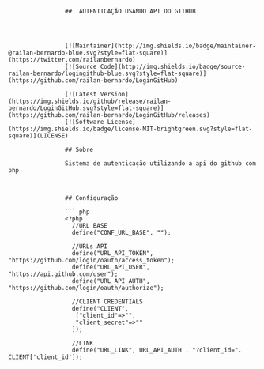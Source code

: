 


                    ##  AUTENTICAÇÃO USANDO API DO GITHUB




                    [![Maintainer](http://img.shields.io/badge/maintainer-@railan-bernardo-blue.svg?style=flat-square)](https://twitter.com/railanbernardo)
                    [![Source Code](http://img.shields.io/badge/source-railan-bernardo/logingithub-blue.svg?style=flat-square)](https://github.com/railan-bernardo/LoginGitHub)

                    [![Latest Version](https://img.shields.io/github/release/railan-bernardo/LoginGitHub.svg?style=flat-square)](https://github.com/railan-bernardo/LoginGitHub/releases)
                    [![Software License](https://img.shields.io/badge/license-MIT-brightgreen.svg?style=flat-square)](LICENSE)
                    
                    ## Sobre

                    Sistema de autenticação utilizando a api do github com php



                    ## Configuração

                    ``` php
                    <?php
                      //URL BASE
                      define("CONF_URL_BASE", "");

                      //URLs API
                      define("URL_API_TOKEN", "https://github.com/login/oauth/access_token");
                      define("URL_API_USER", "https://api.github.com/user");
                      define("URL_API_AUTH", "https://github.com/login/oauth/authorize");

                      //CLIENT CREDENTIALS
                      define("CLIENT",
                       ["client_id"=>"",
                       "client_secret"=>""
                      ]);

                      //LINK
                      define("URL_LINK", URL_API_AUTH . "?client_id=". CLIENT['client_id']);
